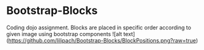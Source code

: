 # Bootstrap-Blocks
Coding dojo assignment. Blocks are placed in specific order according to given image using bootstrap components
![alt text] (https://github.com/lilipach/Bootstrap-Blocks/BlockPositions.png?raw=true)
